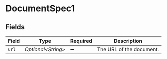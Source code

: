 # DocumentSpec1


## Fields

| Field                    | Type                     | Required                 | Description              |
| ------------------------ | ------------------------ | ------------------------ | ------------------------ |
| `url`                    | *Optional\<String>*      | :heavy_minus_sign:       | The URL of the document. |